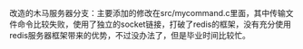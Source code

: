 改造的木马服务器分支：主要添加的修改在src/mycommand.c里面，其中传输文件命令比较失败，使用了独立的socket链接，打破了redis的框架，没有充分使用redis服务器框架带来的优势，不过没办法了，但是毕业时间比较忙。
